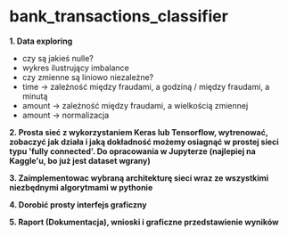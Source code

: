﻿# bank_transactions_classifier
 
 **1. Data exploring**
  - czy są jakieś nulle?
  - wykres ilustrujący imbalance
  - czy zmienne są liniowo niezależne?
  - time -> zależność między fraudami, a godziną / między fraudami, a minutą
  - amount -> zależność między fraudami, a wielkością zmiennej
  - amount -> normalizacja

**2. Prosta sieć z wykorzystaniem Keras lub Tensorflow, wytrenować, zobaczyć jak działa i jaką dokładność możemy osiagnąć w prostej sieci typu 'fully connected'. Do opracowania w Jupyterze (najlepiej na Kaggle'u, bo już jest dataset wgrany)**

**3. Zaimplementowac wybraną architekturę sieci wraz ze wszystkimi niezbędnymi algorytmami w pythonie**

**4. Dorobić prosty interfejs graficzny**

**5. Raport (Dokumentacja), wnioski i graficzne przedstawienie wyników**
